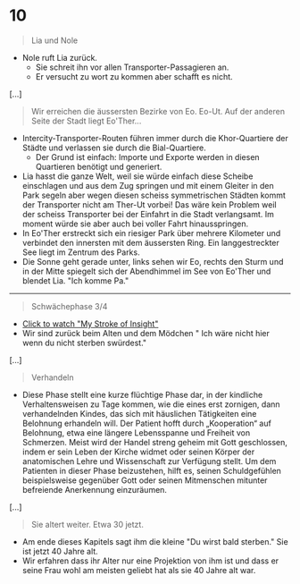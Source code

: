 # 10

> Lia und Nole
* Nole ruft Lia zurück.
    * Sie schreit ihn vor allen Transporter-Passagieren an.
    * Er versucht zu wort zu kommen aber schafft es nicht.

[...]

> Wir erreichen die äussersten Bezirke von Eo. Eo-Ut. Auf der anderen Seite der Stadt liegt Eo'Ther...
* Intercity-Transporter-Routen führen immer durch die Khor-Quartiere der Städte und verlassen sie durch die Bial-Quartiere.
    * Der Grund ist einfach: Importe und Exporte werden in diesen Quartieren benötigt und generiert.
* Lia hasst die ganze Welt, weil sie würde einfach diese Scheibe einschlagen und aus dem Zug springen und mit einem Gleiter in den Park segeln aber wegen diesen scheiss symmetrischen Städten kommt der Transporter nicht am Ther-Ut vorbei! Das wäre kein Problem weil der scheiss Transporter bei der Einfahrt in die Stadt verlangsamt. Im moment würde sie aber auch bei voller Fahrt hinausspringen.
* In Eo'Ther erstreckt sich ein riesiger Park über mehrere Kilometer und verbindet den innersten mit dem äussersten Ring. Ein langgestreckter See liegt im Zentrum des Parks.
* Die Sonne geht gerade unter, links sehen wir Eo, rechts den Sturm und in der Mitte spiegelt sich der Abendhimmel im See von Eo'Ther und blendet Lia. "Ich komme Pa."

---

> Schwächephase 3/4
* [Click to watch "My Stroke of Insight"](https://www.youtube.com/watch?v=UyyjU8fzEYU)
* Wir sind zurück beim Alten und dem Mödchen
" Ich wäre nicht hier wenn du nicht sterben swürdest."

[...]

> Verhandeln
* Diese Phase stellt eine kurze flüchtige Phase dar, in der kindliche Verhaltensweisen zu Tage kommen, wie die eines erst zornigen, dann verhandelnden Kindes, das sich mit häuslichen Tätigkeiten eine Belohnung erhandeln will. Der Patient hofft durch „Kooperation“ auf Belohnung, etwa eine längere Lebensspanne und Freiheit von Schmerzen. Meist wird der Handel streng geheim mit Gott geschlossen, indem er sein Leben der Kirche widmet oder seinen Körper der anatomischen Lehre und Wissenschaft zur Verfügung stellt. Um dem Patienten in dieser Phase beizustehen, hilft es, seinen Schuldgefühlen beispielsweise gegenüber Gott oder seinen Mitmenschen mitunter befreiende Anerkennung einzuräumen.

[...]

> Sie altert weiter. Etwa 30 jetzt.
* Am ende dieses Kapitels sagt ihm die kleine "Du wirst bald sterben." Sie ist jetzt 40 Jahre alt.
* Wir erfahren dass ihr Alter nur eine Projektion von ihm ist und dass er seine Frau wohl am meisten geliebt hat als sie 40 Jahre alt war.
